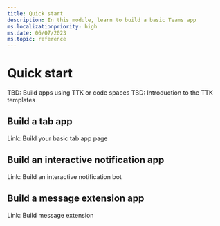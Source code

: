 ```yaml
---
title: Quick start
description: In this module, learn to build a basic Teams app
ms.localizationpriority: high
ms.date: 06/07/2023
ms.topic: reference
---
```


# Quick start

TBD: Build apps using TTK or code spaces
TBD: Introduction to the TTK templates

## Build a tab app

Link: Build your basic tab app page

## Build an interactive notification app

Link: Build an interactive notification bot

## Build a message extension app

Link: Build message extension



